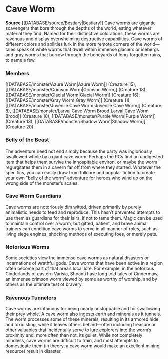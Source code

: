 ﻿---
creature_family: Cave Worm
id: '21'
name: Cave Worm
rarity: Common
rus_type_level: null
source: '[[DATABASE/source/Bestiary|Bestiary]]'
trait: null
type: Creature Family

---
# Cave Worm

**Source** [[DATABASE/source/Bestiary|Bestiary]]
Cave worms are gigantic scavengers that bore through the depths of the world, eating whatever material they find. Named for their distinctive colorations, these worms are ravenous and display overwhelming destructive capabilities. Cave worms of different colors and abilities lurk in the more remote corners of the world—tales speak of white worms that dwell within immense glaciers or icebergs and gray worms that burrow through the boneyards of long-forgotten ruins, to name a few.

### Members

[[DATABASE/monster/Azure Worm|Azure Worm]] (Creature 15), [[DATABASE/monster/Crimson Worm|Crimson Worm]] (Creature 18), [[DATABASE/monster/Glacial Worm|Glacial Worm]] (Creature 16), [[DATABASE/monster/Gray Worm|Gray Worm]] (Creature 11), [[DATABASE/monster/Juvenile Cave Worm|Juvenile Cave Worm]] (Creature 8), [[DATABASE/monster/Larval Cave Worm Brood|Larval Cave Worm Brood]] (Creature 10), [[DATABASE/monster/Purple Worm|Purple Worm]] (Creature 13), [[DATABASE/monster/Shadow Worm|Shadow Worm]] (Creature 20)

###  Belly of the Beast

The adventure need not end simply because the party was ingloriously swallowed whole by a giant cave worm. Perhaps the PCs find an undigested item that helps them survive the inhospitable environ, or maybe the worm regurgitates them in a cavern far off from where they started. Whatever the specifics, you can easily draw from folklore and popular fiction to create your own "belly of the worm" adventure for heroes who wind up on the wrong side of the monster’s scales.

###  Cave Worm Guardians

Cave worms are notoriously dim witted, driven primarily by purely animalistic needs to feed and reproduce. This hasn’t prevented attempts to use them as guardians for their lairs, if not to tame them. Magic can be used to maintain control over a worm, but gifted, patient, and brave animal trainers can condition cave worms to serve in all manner of roles, such as living siege engines, shocking methods of executing foes, or merely pets.

###  Notorious Worms

Some societies view the immense cave worms as natural disasters or incarnations of wrathful gods. Cave worms that have been active in a region often become part of that area’s local lore. For example, in the notorious Cinderlands of eastern Varisia, Shoanti have long told tales of Cindermaw, an immense crimson worm viewed by some as worthy of worship, and by others as the ultimate test of bravery.

###  Ravenous Tunnelers

Cave worms are infamous for being nearly unstoppable and for swallowing their prey whole. A cave worm also ingests earth and minerals as it tunnels. The worm processes some of these minerals, resulting in its armored hide and toxic sting, while it leaves others behind—often including treasure or other valuables that incidentally serve to lure explorers into the worm’s proximity and, more often than not, its gullet. While not completely mindless, cave worms are difficult to train, and most attempts to domesticate them (in theory, a cave worm would make an excellent mining resource) result in disaster.